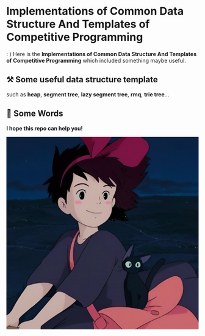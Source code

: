 # **Implementations of Common Data Structure And Templates of Competitive Programming**

: ) Here is the **Implementations of Common Data Structure And Templates of Competitive Programming** which included  something maybe useful.



## ⚒️ Some useful data structure template

such as **heap**, **segment tree**, **lazy segment tree**, **rmq**, **trie tree**...



## 🎉 Some Words

**I hope this repo can help you!**

![IMG6541](./assets/IMG6541.jpg)
